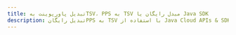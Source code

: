 ---title: تبدیل پاورپوینت بهTSV، PPS به TSV مبدل رایگان یا Java SDKdescription: تبدیل رایگانPPS به TSV با استفاده از Java Cloud APIs & SDK. همچنین اسناد Microsoft PowerPoint را در Cloud ایجاد، ویرایش و رندر کنید.---